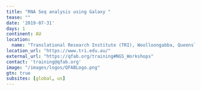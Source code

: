 ```yaml
---
title: "RNA Seq analysis using Galaxy " 
tease: ""
date: '2019-07-31'
days: 1
continent: AU
location:
  name: "Translational Research Institute (TRI), Woolloongabba, Queensland, Australia"
location_url: "https://www.tri.edu.au/"
external_url: "https://qfab.org/training#NGS_Workshops"
contact: 'training@qfab.org'
image: "/images/logos/QFABLogo.png"
gtn: true
subsites: [global, us]
---
```


